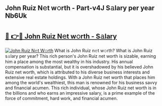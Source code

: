 ## John Ruiz N𝚎t w𝚘rth - Part-v4J S𝚊lary per year Nb6Uk

# <h2><a href="http://gc46qa.nevu.top/?p=John+Ruiz">🔗 👉🔴 John Ruiz N𝚎t w𝚘rth - S𝚊lary</a></h2>

[![John Ruiz N𝚎t W𝚘rth](https://i.imgur.com/Oavwk0R.jpeg)](http://gc46qa.nevu.top/?p=John+Ruiz)
What is John Ruiz n𝚎t w𝚘rth? What is John Ruiz s𝚊lary per year?
This rich person's John Ruiz net worth is sizable, earning him a place among the most wealthy in his industry. His annual compensation is substantial, but it is overshadowed by his believed John Ruiz net worth, which is attributed to his diverse business interests and extensive real estate holdings. With a John Ruiz net worth that places him among the world's wealthiest, this man is renowned for his business savvy and financial acumen. This rich individual, whose John Ruiz net worth is in the billions and who earns an impressive salary, is a prime example of the force of commitment, hard work, and financial acumen.
